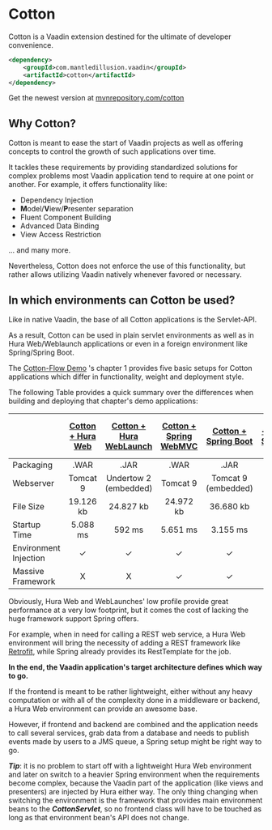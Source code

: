 # Cotton
Cotton is a Vaadin extension destined for the ultimate of developer convenience.

```xml
<dependency>
    <groupId>com.mantledillusion.vaadin</groupId>
    <artifactId>cotton</artifactId>
</dependency>
```
Get the newest version at [mvnrepository.com/cotton](https://mvnrepository.com/artifact/com.mantledillusion.vaadin/cotton)

## Why Cotton?

Cotton is meant to ease the start of Vaadin projects as well as offering concepts to control the growth of such applications over time.
 
It tackles these requirements by providing standardized solutions for complex problems most Vaadin application tend to require at one point or another. For example, it offers functionality like:
- Dependency Injection
- **M**odel/**V**iew/**P**resenter separation
- Fluent Component Building
- Advanced Data Binding
- View Access Restriction

... and many more.

Nevertheless, Cotton does not enforce the use of this functionality, but rather allows utilizing Vaadin natively whenever favored or necessary.

## In which environments can Cotton be used?

Like in native Vaadin, the base of all Cotton applications is the Servlet-API.
 
 As a result, Cotton can be used in plain servlet environments as well as in Hura Web/Weblaunch applications or even in a foreign environment like Spring/Spring Boot.
 
 The [Cotton-Flow Demo](https://github.com/MantledIllusion/cotton-flow-demo) 's chapter 1 provides five basic setups for Cotton applications which differ in functionality, weight and deployment style.
 
 The following Table provides a quick summary over the differences when building and deploying that chapter's demo applications:
 
 | | [Cotton + Hura Web](https://github.com/MantledIllusion/cotton-flow-demo/tree/01/a/hura_web_setup) | [Cotton + Hura WebLaunch](https://github.com/MantledIllusion/cotton-flow-demo/tree/01/b/hura_weblaunch_setup) | [Cotton +  Spring WebMVC](https://github.com/MantledIllusion/cotton-flow-demo/tree/01/c/spring_webmvc_setup) | [Cotton + Spring Boot](https://github.com/MantledIllusion/cotton-flow-demo/tree/01/d/spring_boot_setup) | [Cotton + Native Servlet-API](https://github.com/MantledIllusion/cotton-flow-demo/tree/01/e/native_setup) |
 | --- | :---: | :---: | :---: | :---: | :---: |
 | Packaging | .WAR | .JAR | .WAR | .JAR | .WAR |
 | Webserver | Tomcat 9 | Undertow 2 (embedded) | Tomcat 9 | Tomcat 9 (embedded) | Tomcat 9 |
 | File Size | 19.126 kb | 24.827 kb | 24.972 kb | 36.680 kb | 19.114 kb |
 | Startup Time | 5.088 ms | 592 ms | 5.651 ms | 3.155 ms | 3.318 ms |
 | Environment Injection | &#10003; | &#10003; | &#10003; | &#10003; | X |
 | Massive Framework | X | X | &#10003; | &#10003; | X |
 
Obviously, Hura Web and WebLaunches' low profile provide great performance at a very low footprint, but it comes the cost of lacking the huge framework support Spring offers.

For example, when in need for calling a REST web service, a Hura Web environment will bring the necessity of adding a REST framework like [Retrofit](http://square.github.io/retrofit/), while Spring already provides its RestTemplate for the job.

**In the end, the Vaadin application's target architecture defines which way to go.**

If the frontend is meant to be rather lightweight, either without any heavy computation or with all of the complexity done in a middleware or backend, a Hura Web environment can provide an awesome base.

However, if frontend and backend are combined and the application needs to call several services, grab data from a database and needs to publish events made by users to a JMS queue, a Spring setup might be right way to go.

_**Tip**_: it is no problem to start off with a lightweight Hura Web environment and later on switch to a heavier Spring environment when the requirements become complex, because the Vaadin part of the application (like views and presenters) are injected by Hura either way. The only thing changing when switching the environment is the framework that provides main environment beans to the _**CottonServlet**_, so no frontend class will have to be touched as long as that environment bean's API does not change.